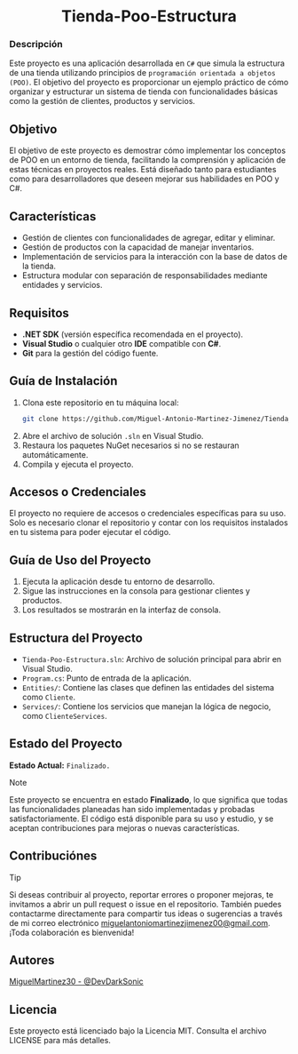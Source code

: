 <div align="center">

# Tienda-Poo-Estructura
</div>

### Descripción
Este proyecto es una aplicación desarrollada en `C#` que simula la estructura de una tienda utilizando principios de `programación orientada a objetos (POO)`. El objetivo del proyecto es proporcionar un ejemplo práctico de cómo organizar y estructurar un sistema de tienda con funcionalidades básicas como la gestión de clientes, productos y servicios.

## Objetivo
El objetivo de este proyecto es demostrar cómo implementar los conceptos de POO en un entorno de tienda, facilitando la comprensión y aplicación de estas técnicas en proyectos reales. Está diseñado tanto para estudiantes como para desarrolladores que deseen mejorar sus habilidades en POO y C#.

## Características
- Gestión de clientes con funcionalidades de agregar, editar y eliminar.
- Gestión de productos con la capacidad de manejar inventarios.
- Implementación de servicios para la interacción con la base de datos de la tienda.
- Estructura modular con separación de responsabilidades mediante entidades y servicios.

## Requisitos
- **.NET SDK** (versión específica recomendada en el proyecto).
- **Visual Studio** o cualquier otro **IDE** compatible con **C#**.
- **Git** para la gestión del código fuente.

## Guía de Instalación
1. Clona este repositorio en tu máquina local:
   ```bash
   git clone https://github.com/Miguel-Antonio-Martinez-Jimenez/Tienda_POO_Estructura.git
2. Abre el archivo de solución `.sln` en Visual Studio.
3. Restaura los paquetes NuGet necesarios si no se restauran automáticamente.
4. Compila y ejecuta el proyecto.

## Accesos o Credenciales
El proyecto no requiere de accesos o credenciales específicas para su uso. Solo es necesario clonar el repositorio y contar con los requisitos instalados en tu sistema para poder ejecutar el código.

## Guía de Uso del Proyecto
1. Ejecuta la aplicación desde tu entorno de desarrollo.
2. Sigue las instrucciones en la consola para gestionar clientes y productos.
3. Los resultados se mostrarán en la interfaz de consola.

## Estructura del Proyecto
- `Tienda-Poo-Estructura.sln`: Archivo de solución principal para abrir en Visual Studio.
- `Program.cs`: Punto de entrada de la aplicación.
- `Entities/`: Contiene las clases que definen las entidades del sistema como `Cliente`.
- `Services/`: Contiene los servicios que manejan la lógica de negocio, como `ClienteServices`.

## Estado del Proyecto
**Estado Actual:** `Finalizado.`
> [!Note]
> Este proyecto se encuentra en estado **Finalizado**, lo que significa que todas las funcionalidades planeadas han sido implementadas y probadas satisfactoriamente. El código está disponible para su uso y estudio, y se aceptan contribuciones para mejoras o nuevas características.
<!--### Posibles Estados del Proyecto
- **Inicios:** El proyecto está en sus etapas iniciales de planificación y desarrollo. Apenas se están definiendo los requisitos y comenzando la implementación básica.
- **En Desarrollo:** El proyecto está en plena fase de desarrollo, con funcionalidades siendo añadidas y pruebas en curso. Puede contener errores o estar sujeto a cambios importantes.
- **Finalizado:** El proyecto ha alcanzado sus objetivos iniciales, con todas las funcionalidades implementadas y probadas. Puede recibir mantenimiento o mejoras menores.
- **Mantenimiento:** El proyecto está completo, pero sigue recibiendo actualizaciones menores, corrección de errores o mejoras en la documentación y el rendimiento.
- **Abandonado:** El desarrollo ha sido detenido y no se planean futuras actualizaciones ni mantenimiento. -->

## Contribuciónes
> [!Tip]
> Si deseas contribuir al proyecto, reportar errores o proponer mejoras, te invitamos a abrir un pull request o issue en el repositorio. También puedes contactarme directamente para compartir tus ideas o sugerencias a través de mi correo electrónico miguelantoniomartinezjimenez00@gmail.com. ¡Toda colaboración es bienvenida!

## Autores
[MiguelMartinez30 - @DevDarkSonic](https://github.com/Miguel-Antonio-Martinez-Jimenez)

## Licencia
Este proyecto está licenciado bajo la Licencia MIT. Consulta el archivo LICENSE para más detalles.
